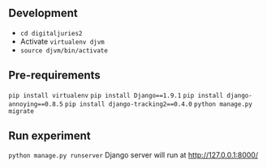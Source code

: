 ## Development

- `cd digitaljuries2`
- Activate `virtualenv djvm`
- `source djvm/bin/activate`

## Pre-requirements
`pip install virtualenv`
`pip install Django==1.9.1`
`pip install django-annoying==0.8.5`
`pip install django-tracking2==0.4.0`
`python manage.py migrate`

## Run experiment

`python manage.py runserver`
Django server will run at http://127.0.0.1:8000/
